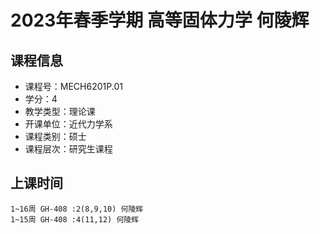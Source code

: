 # 2023年春季学期 高等固体力学 何陵辉






## 课程信息

- 课程号：MECH6201P.01
- 学分：4
- 教学类型：理论课
- 开课单位：近代力学系
- 课程类别：硕士
- 课程层次：研究生课程

## 上课时间

```
1~16周 GH-408 :2(8,9,10) 何陵辉
1~15周 GH-408 :4(11,12) 何陵辉
```

